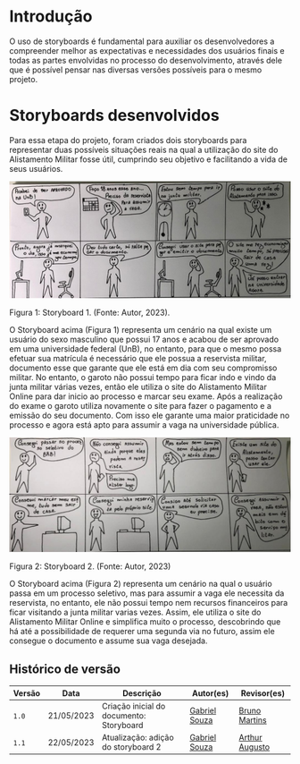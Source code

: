 # Introdução

O uso de storyboards é fundamental para auxiliar os desenvolvedores a compreender melhor as expectativas e necessidades dos usuários finais e todas as partes envolvidas no processo do desenvolvimento, através dele que é possível pensar nas diversas versões possíveis para o mesmo projeto.

# Storyboards desenvolvidos

Para essa etapa do projeto, foram criados dois storyboards para representar duas possíveis situações reais na qual a utilização do site do Alistamento Militar fosse útil, cumprindo seu objetivo e facilitando a vida de seus usuários.


![Storyboard 1](https://github.com/Interacao-Humano-Computador/2023.1-Alistamento/blob/main/docs/img/requisitos/storyboard.jpg)
<p>Figura 1: Storyboard 1. (Fonte: Autor, 2023).</p>


O Storyboard acima (Figura 1) representa um cenário na qual existe um usuário do sexo masculino que possui 17 anos e acabou de ser aprovado em uma universidade federal (UnB), no entanto, para que o mesmo possa efetuar sua matrícula é necessário que ele possua a reservista militar, documento esse que garante que ele está em dia com seu compromisso militar. No entanto, o garoto não possui tempo para ficar indo e vindo da junta militar várias vezes, então ele utiliza o site do Alistamento Militar Online para dar inicio ao processo e marcar seu exame. Após a realização do exame o garoto utiliza novamente o site para fazer o pagamento e a emissão do seu documento. Com isso ele garante uma maior praticidade no processo e agora está apto para assumir a vaga na universidade pública.

![Storyboard 2](https://github.com/Interacao-Humano-Computador/2023.1-Alistamento/blob/main/docs/img/requisitos/storyboard_2.jpg)
<p>Figura 2: Storyboard 2. (Fonte: Autor, 2023)</p>

O Storyboard acima (Figura 2) representa um cenário na qual o usuário passa em um processo seletivo, mas para assumir a vaga ele necessita da reservista, no entanto, ele não possui tempo nem recursos financeiros para ficar visitando a junta militar varias vezes. Assim, ele utiliza o site do Alistamento Militar Online e simplifica muito o processo, descobrindo que há até a possibilidade de requerer uma segunda via no futuro, assim ele consegue o documento e assume sua vaga desejada.

## Histórico de versão
| Versão | Data | Descrição | Autor(es) | Revisor(es) |
| --- | --- | --- | --- | --- |
|  `1.0`   | 21/05/2023 | Criação inicial do documento: Storyboard | [Gabriel Souza](https://github.com/GabrielMS00) | [Bruno Martins](https://github.com/gitbmvb) |
| `1.1`   | 22/05/2023  |  Atualização: adição do storyboard 2 | [Gabriel Souza](https://github.com/GabrielMS00) | [Arthur Augusto](https://github.com/arthur-augusto) |
